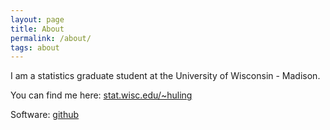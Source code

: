 ```yaml
---
layout: page
title: About
permalink: /about/
tags: about
---
```


I am a statistics graduate student at the University of Wisconsin - Madison.

You can find me here: [stat.wisc.edu/~huling](http://www.stat.wisc.edu/~huling)

Software: [github](http://github.com/jaredhuling)
